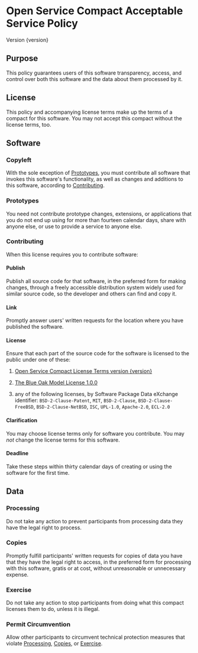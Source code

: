 # Open Service Compact Acceptable Service Policy
Version {version}

## Purpose
This policy guarantees users of this software transparency, access, and control over both this software and the data about them processed by it.

## License
This policy and accompanying license terms make up the terms of a compact for this software.  You may not accept this compact without the license terms, too.

## Software

### Copyleft
With the sole exception of [Prototypes](#prototypes), you must contribute all software that invokes this software's functionality, as well as changes and additions to this software, according to [Contributing](#contributing).

### Prototypes
You need not contribute prototype changes, extensions, or applications that you do not end up using for more than fourteen calendar days, share with anyone else, or use to provide a service to anyone else.

### Contributing
When this license requires you to contribute software:

#### Publish
Publish all source code for that software, in the preferred form for making changes, through a freely accessible distribution system widely used for similar source code, so the developer and others can find and copy it.

#### Link
Promptly answer users' written requests for the location where you have published the software.

#### License
Ensure that each part of the source code for the software is licensed to the public under one of these:

1.  [Open Service Compact License Terms version {version}]({url})

2.  [The Blue Oak Model License 1.0.0](https://spdx.org/licenses/BlueOak-1.0.0.html)

3.  any of the following licenses, by Software Package Data eXchange identifier: `BSD-2-Clause-Patent`, `MIT`, `BSD-2-Clause`, `BSD-2-Clause-FreeBSD`, `BSD-2-Clause-NetBSD`, `ISC`, `UPL-1.0`, `Apache-2.0`, `ECL-2.0`

#### Clarification
You may choose license terms only for software you contribute.  You may _not_ change the license terms for this software.

#### Deadline
Take these steps within thirty calendar days of creating or using the software for the first time.

## Data

### Processing
Do not take any action to prevent participants from processing data they have the legal right to process.

### Copies
Promptly fulfill participants' written requests for copies of data you have that they have the legal right to access, in the preferred form for processing with this software, gratis or at cost, without unreasonable or unnecessary expense.

### Exercise
Do not take any action to stop participants from doing what this compact licenses them to do, unless it is illegal.

### Permit Circumvention
Allow other participants to circumvent technical protection measures that violate [Processing](#processing), [Copies](#copies), or [Exercise](#exercise).
